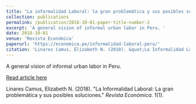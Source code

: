 ```yaml
---
title: "La informalidad Laboral: la gran problemática y sus posibles soluciones"
collection: publications
permalink: /publication/2018-10-01-paper-title-number-2
excerpt: 'A general vision of informal urban labor in Peru. '
date: 2018-10-01
venue: 'Revista Económica'
paperurl: 'https://economica.pe/informalidad-laboral-peru/'
citation: 'Linares Camus, Elizabeth N. (2018). &quot;La Informalidad Laboral: La gran problemática y sus posibles soluciones.&quot; <i>Revista Económica</i>. 1(1).'
---
```

A general vision of informal urban labor in Peru. 

[Read article here](https://economica.pe/informalidad-laboral-peru/)

Linares Camus, Elizabeth N. (2018). "La Informalidad Laboral: La gran problemática y sus posibles soluciones." <i>Revista Económica</i>. 1(1).
